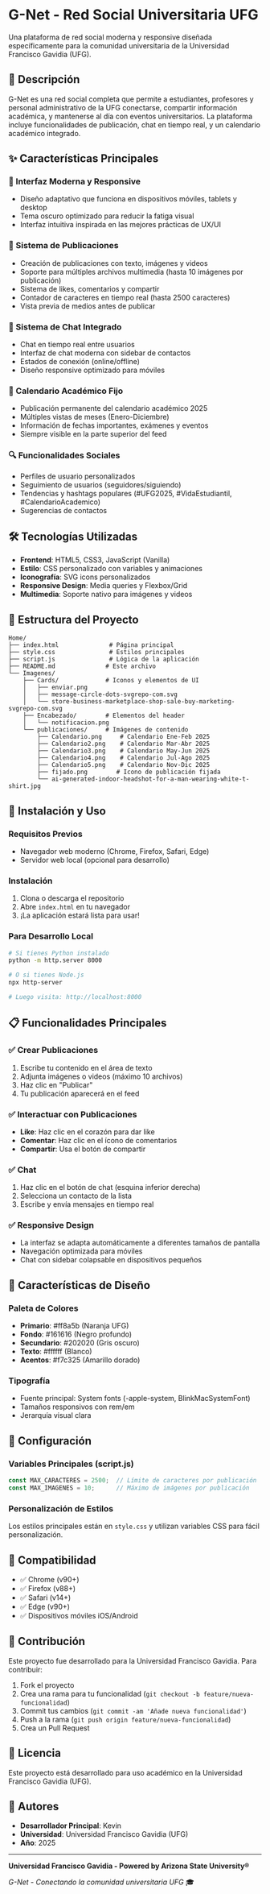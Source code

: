 # G-Net - Red Social Universitaria UFG

Una plataforma de red social moderna y responsive diseñada específicamente para la comunidad universitaria de la Universidad Francisco Gavidia (UFG).

## 🎯 Descripción

G-Net es una red social completa que permite a estudiantes, profesores y personal administrativo de la UFG conectarse, compartir información académica, y mantenerse al día con eventos universitarios. La plataforma incluye funcionalidades de publicación, chat en tiempo real, y un calendario académico integrado.

## ✨ Características Principales

### 📱 Interfaz Moderna y Responsive
- Diseño adaptativo que funciona en dispositivos móviles, tablets y desktop
- Tema oscuro optimizado para reducir la fatiga visual
- Interfaz intuitiva inspirada en las mejores prácticas de UX/UI

### 📝 Sistema de Publicaciones
- Creación de publicaciones con texto, imágenes y videos
- Soporte para múltiples archivos multimedia (hasta 10 imágenes por publicación)
- Sistema de likes, comentarios y compartir
- Contador de caracteres en tiempo real (hasta 2500 caracteres)
- Vista previa de medios antes de publicar

### 💬 Sistema de Chat Integrado
- Chat en tiempo real entre usuarios
- Interfaz de chat moderna con sidebar de contactos
- Estados de conexión (online/offline)
- Diseño responsive optimizado para móviles

### 📅 Calendario Académico Fijo
- Publicación permanente del calendario académico 2025
- Múltiples vistas de meses (Enero-Diciembre)
- Información de fechas importantes, exámenes y eventos
- Siempre visible en la parte superior del feed

### 🔍 Funcionalidades Sociales
- Perfiles de usuario personalizados
- Seguimiento de usuarios (seguidores/siguiendo)
- Tendencias y hashtags populares (#UFG2025, #VidaEstudiantil, #CalendarioAcademico)
- Sugerencias de contactos

## 🛠️ Tecnologías Utilizadas

- **Frontend**: HTML5, CSS3, JavaScript (Vanilla)
- **Estilo**: CSS personalizado con variables y animaciones
- **Iconografía**: SVG icons personalizados
- **Responsive Design**: Media queries y Flexbox/Grid
- **Multimedia**: Soporte nativo para imágenes y videos

## 📁 Estructura del Proyecto

```
Home/
├── index.html              # Página principal
├── style.css               # Estilos principales
├── script.js               # Lógica de la aplicación
├── README.md              # Este archivo
└── Imagenes/
    ├── Cards/             # Iconos y elementos de UI
    │   ├── enviar.png
    │   ├── message-circle-dots-svgrepo-com.svg
    │   └── store-business-marketplace-shop-sale-buy-marketing-svgrepo-com.svg
    ├── Encabezado/        # Elementos del header
    │   └── notificacion.png
    └── publicaciones/     # Imágenes de contenido
        ├── Calendario.png     # Calendario Ene-Feb 2025
        ├── Calendario2.png    # Calendario Mar-Abr 2025
        ├── Calendario3.png    # Calendario May-Jun 2025
        ├── Calendario4.png    # Calendario Jul-Ago 2025
        ├── Calendario5.png    # Calendario Nov-Dic 2025
        ├── fijado.png        # Icono de publicación fijada
        └── ai-generated-indoor-headshot-for-a-man-wearing-white-t-shirt.jpg
```

## 🚀 Instalación y Uso

### Requisitos Previos
- Navegador web moderno (Chrome, Firefox, Safari, Edge)
- Servidor web local (opcional para desarrollo)

### Instalación
1. Clona o descarga el repositorio
2. Abre `index.html` en tu navegador
3. ¡La aplicación estará lista para usar!

### Para Desarrollo Local
```bash
# Si tienes Python instalado
python -m http.server 8000

# O si tienes Node.js
npx http-server

# Luego visita: http://localhost:8000
```

## 📋 Funcionalidades Principales

### ✅ Crear Publicaciones
1. Escribe tu contenido en el área de texto
2. Adjunta imágenes o videos (máximo 10 archivos)
3. Haz clic en "Publicar"
4. Tu publicación aparecerá en el feed

### ✅ Interactuar con Publicaciones
- **Like**: Haz clic en el corazón para dar like
- **Comentar**: Haz clic en el ícono de comentarios
- **Compartir**: Usa el botón de compartir

### ✅ Chat
1. Haz clic en el botón de chat (esquina inferior derecha)
2. Selecciona un contacto de la lista
3. Escribe y envía mensajes en tiempo real

### ✅ Responsive Design
- La interfaz se adapta automáticamente a diferentes tamaños de pantalla
- Navegación optimizada para móviles
- Chat con sidebar colapsable en dispositivos pequeños

## 🎨 Características de Diseño

### Paleta de Colores
- **Primario**: #ff8a5b (Naranja UFG)
- **Fondo**: #161616 (Negro profundo)
- **Secundario**: #202020 (Gris oscuro)
- **Texto**: #ffffff (Blanco)
- **Acentos**: #f7c325 (Amarillo dorado)

### Tipografía
- Fuente principal: System fonts (-apple-system, BlinkMacSystemFont)
- Tamaños responsivos con rem/em
- Jerarquía visual clara

## 🔧 Configuración

### Variables Principales (script.js)
```javascript
const MAX_CARACTERES = 2500;  // Límite de caracteres por publicación
const MAX_IMAGENES = 10;      // Máximo de imágenes por publicación
```

### Personalización de Estilos
Los estilos principales están en `style.css` y utilizan variables CSS para fácil personalización.

## 📱 Compatibilidad

- ✅ Chrome (v90+)
- ✅ Firefox (v88+)
- ✅ Safari (v14+)
- ✅ Edge (v90+)
- ✅ Dispositivos móviles iOS/Android

## 🤝 Contribución

Este proyecto fue desarrollado para la Universidad Francisco Gavidia. Para contribuir:

1. Fork el proyecto
2. Crea una rama para tu funcionalidad (`git checkout -b feature/nueva-funcionalidad`)
3. Commit tus cambios (`git commit -am 'Añade nueva funcionalidad'`)
4. Push a la rama (`git push origin feature/nueva-funcionalidad`)
5. Crea un Pull Request

## 📄 Licencia

Este proyecto está desarrollado para uso académico en la Universidad Francisco Gavidia (UFG).

## 👥 Autores

- **Desarrollador Principal**: Kevin
- **Universidad**: Universidad Francisco Gavidia (UFG)
- **Año**: 2025



---

**Universidad Francisco Gavidia - Powered by Arizona State University®**


*G-Net - Conectando la comunidad universitaria UFG* 🎓
